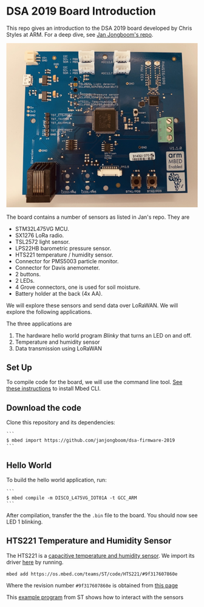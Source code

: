# DSA 2019 Board Introduction

This repo gives an introduction to the DSA 2019 board developed by Chris Styles at ARM. For a deep dive, see [Jan Jongboom's repo](https://github.com/janjongboom/dsa-firmware-2019).

![DSA 2019 Board](img/board.jpg)

The board contains a number of sensors as listed in Jan's repo. They are

* STM32L475VG MCU.
* SX1276 LoRa radio.
* TSL2572 light sensor.
* LPS22HB barometric pressure sensor.
* HTS221 temperature / humidity sensor.
* Connector for PMS5003 particle monitor.
* Connector for Davis anemometer.
* 2 buttons.
* 2 LEDs.
* 4 Grove connectors, one is used for soil moisture.
* Battery holder at the back (4x AA).

We will explore these sensors and send data over LoRaWAN. We will explore the following applications.

The three applications are
1. The hardware hello world program *Blinky* that turns an LED on and off.
1. Temperature and humidity sensor
1. Data transmission using LoRaWAN

## Set Up
To compile code for the board, we will use the command line tool. [See these instructions](https://os.mbed.com/docs/mbed-os/v5.12/tools/installation-and-setup.html) to install Mbed CLI.


## Download the code
Clone this repository and its dependencies:

    ```
    $ mbed import https://github.com/janjongboom/dsa-firmware-2019
    ```

## Hello World
To build the hello world application, run:

    ```
    $ mbed compile -m DISCO_L475VG_IOT01A -t GCC_ARM
    ```
After compilation, transfer the the `.bin` file to the board. You should now see LED 1 blinking.
## HTS221 Temperature and Humidity Sensor

The HTS221 is a [capacitive temperature and humidity sensor](https://www.st.com/en/mems-and-sensors/humidity-sensors.html). We import its driver [here](https://os.mbed.com/teams/ST/code/HTS221/) by running.

```
mbed add https://os.mbed.com/teams/ST/code/HTS221/#9f317607860e
```

Where the revision number `#9f317607860e` is obtained from [this page](https://os.mbed.com/teams/ST/code/HTS221/)

This [example program](https://os.mbed.com/teams/ST/code/HelloWorld_ST_Sensors/file/55795f30572e/main.cpp/) from ST shows how to interact with the sensors
